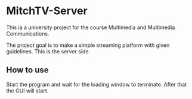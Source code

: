 # MitchTV-Server
This ia a university project for the course Multimedia and Multimedia Communications.

The project goal is to make a simple streaming platform with given guidelines.
This is the server side.

## How to use
Start the program and wait for the loading window to terminate. After that the GUI will start.
